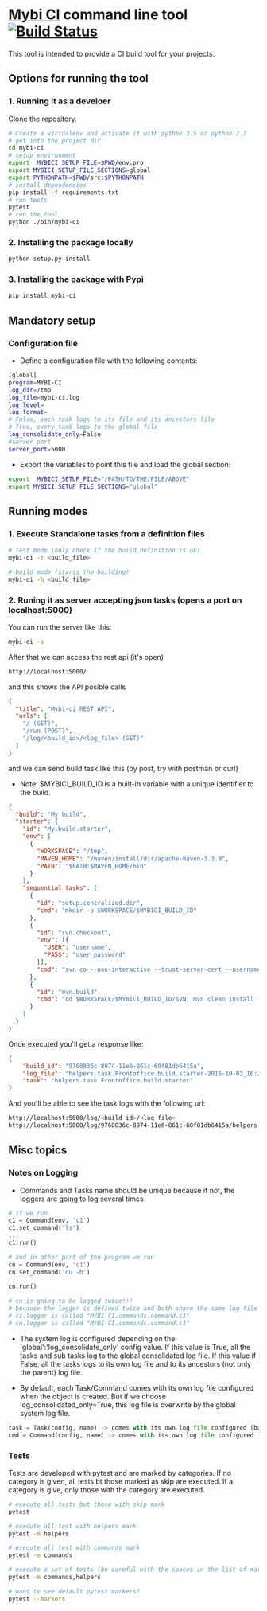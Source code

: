 # [Mybi CI] command line tool [![Build Status](https://travis-ci.org/periket2000/mybi-ci.svg?branch=master)](https://travis-ci.org/periket2000/mybi-ci)

This tool is intended to provide a CI build tool for your projects.

## Options for running the tool

### 1. Running it as a develoer

Clone the repository.

```sh
# Create a virtualenv and activate it with python 3.5 or python 2.7
# get into the project dir
cd mybi-ci
# setup environment
export  MYBICI_SETUP_FILE=$PWD/env.pro
export MYBICI_SETUP_FILE_SECTIONS=global
export PYTHONPATH=$PWD/src:$PYTHONPATH
# install dependencies
pip install -f requirements.txt
# run tests
pytest
# run the tool
python ./bin/mybi-ci
```

### 2. Installing the package locally
```python
python setup.py install
```

### 3. Installing the package with Pypi
```python
pip install mybi-ci
```

## Mandatory setup

### Configuration file

* Define a configuration file with the following contents:
```sh
[global]
program=MYBI-CI
log_dir=/tmp
log_file=mybi-ci.log
log_level=
log_format=
# False, each task logs to its file and its ancestors file
# True, every task logs to the global file
log_consolidate_only=False
#server port
server_port=5000
```

* Export the variables to point this file and load the global section:
```sh
export  MYBICI_SETUP_FILE="/PATH/TO/THE/FILE/ABOVE"
export MYBICI_SETUP_FILE_SECTIONS="global"
```

## Running modes

### 1. Execute Standalone tasks from a definition files

```sh
# test mode (only check if the build definition is ok)
mybi-ci -t <build_file>

# build mode (starts the building)
mybi-ci -b <build_file>
```

### 2. Runing it as server accepting json tasks (opens a port on localhost:5000)

You can run the server like this:
```sh
mybi-ci -s
```

After that we can access the rest api (it's open)
```sh
http://localhost:5000/
```

and this shows the API posible calls
```json
{
  "title": "Mybi-ci REST API", 
  "urls": [
    "/ (GET)", 
    "/run (POST)", 
    "/log/<build_id>/<log_file> (GET)"
  ]
}
```
and we can send build task like this (by post, try with postman or curl)

* Note: $MYBICI_BUILD_ID is a built-in variable with a unique identifier to the build.
```json
{
  "build": "My build",
  "starter": {
    "id": "My.build.starter",
    "env": [
      {
        "WORKSPACE": "/tmp",
        "MAVEN_HOME": "/maven/install/dir/apache-maven-3.3.9",
        "PATH": "$PATH:$MAVEN_HOME/bin"
      }
    ],
    "sequential_tasks": [
      {
        "id": "setup.centralized.dir",
        "cmd": "mkdir -p $WORKSPACE/$MYBICI_BUILD_ID"
      },
      {
        "id": "svn.checkout",
        "env": [{
          "USER": "username",
          "PASS": "user_password"
        }],
        "cmd": "svn co --non-interactive --trust-server-cert --username=$USER --password=$PASS https://svn_dir/trunk $WORKSPACE/$MYBICI_BUILD_ID/SVN"
      },
      {
        "id": "mvn.build",
        "cmd": "cd $WORKSPACE/$MYBICI_BUILD_ID/SVN; mvn clean install -Dmaven.test.skip=true"
      }
    ]
  }
}
```

Once executed you'll get a response like:
```json
{
    "build_id": "9760836c-8974-11e6-861c-60f81db6415a",
    "log_file": "helpers.task.Frontoffice.build.starter-2016-10-03_16:20:53.log",
    "task": "helpers.task.Frontoffice.build.starter"
}
```

And you'll be able to see the task logs with the following url:
```sh
http://localhost:5000/log/<build_id>/<log_file>
http://localhost:5000/log/9760836c-8974-11e6-861c-60f81db6415a/helpers.task.Frontoffice.build.starter-2016-10-03_16:20:53.log
```

## Misc topics

### Notes on Logging

* Commands and Tasks name should be unique because if not, the loggers are going to log several times

```python
# if we run
c1 = Command(env, 'c1')
c1.set_command('ls')
...
c1.run()

# and in other part of the program we run
cn = Command(env, 'c1')
cn.set_command('du -h')
...
cn.run()

# cn is going to be logged twice!!!
# because the logger is defined twice and both share the same log file
# c1.logger is called "MYBI-CI.commands.command.c1"
# cn.logger is called "MYBI-CI.commands.command.c1"
```

* The system log is configured depending on the 'global':'log_consolidate_only' config value.
If this value is True, all the tasks and sub tasks log to the global consolidated log file.
If this value if False, all the tasks logs to its own log file and to its ancestors (not only the parent) log file.

* By default, each Task/Command comes with its own log file configured when the object is created.
But if we choose log_consolidated_only=True, this log file is overwrite by the global system log file. 

```python
task = Task(config, name) -> comes with its own log file configured (based on the name and config)
cmd = Command(config, name) -> comes with its own log file configured (based on the name and config)
```

### Tests

Tests are developed with pytest and are marked by categories.
If no category is given, all tests bt those marked as skip are executed.
If a category is give, only those with the category are executed.

```sh
# execute all tests but those with skip mark
pytest

# execute all test with helpers mark
pytest -m helpers

# execute all test with commands mark
pytest -m commands

# execute a set of tests (be careful with the spaces in the list of marks)
pytest -m commands,helpers

# want to see default pytest markers?
pytest --markers
```

[Mybi CI]: <https://www.mybi.es>
